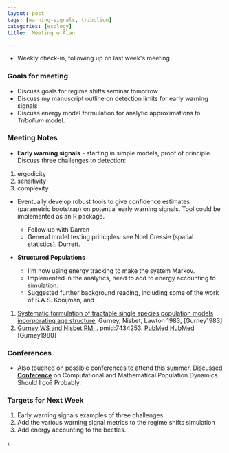 ```yaml
---
layout: post
tags: [warning-signals, tribolium]
categories: [ecology]
title:  Meeting w Alan

---
```







-   Weekly check-in, following up on last week's meeting.

### Goals for meeting

-   Discuss goals for regime shifts seminar tomorrow
-   Discuss my manuscript outline on detection limits for early warning
    signals
-   Discuss energy model formulation for analytic approximations to
    *Tribolium* model.

### Meeting Notes

-   **Early warning signals** - starting in simple models, proof of
    principle. Discuss three challenges to detection:

1.  ergodicity
2.  sensitivity
3.  complexity

-   Eventually develop robust tools to give confidence estimates
    (parametric bootstrap) on potential early warning signals. Tool
    could be implemented as an R package.
    -   Follow up with Darren
    -   General model testing principles: see Noel Cressie (spatial
        statistics). Durrett.

-   **Structured Populations**
    -   I'm now using energy tracking to make the system Markov.
    -   Implemented in the analytics, need to add to energy accounting
        to simulation.
    -   Suggested further background reading, including some of the work
        of S.A.S. Kooijman, and

1.  [Systematic formulation of tractable single species population
    models incorporating age
    structure](http://www.jstor.org/page/termsConfirm.jsp?redirectUri=/stable/pdfplus/4567.pdf "http://www.jstor.org/page/termsConfirm.jsp?redirectUri=/stable/pdfplus/4567.pdf"),
    Gurney, Nisbet, Lawton 1983, [Gurney1983]
2.  [Gurney WS and Nisbet RM.
    .](http://eutils.ncbi.nlm.nih.gov/entrez/eutils/elink.fcgi?cmd=prlinks&dbfrom=pubmed&retmode=ref&id=7434253 "View or buy article from publisher (if available)")
    pmid:7434253.
    [PubMed](http://eutils.ncbi.nlm.nih.gov/entrez/eutils/efetch.fcgi?db=pubmed&rettype=abstract&id=7434253 "PMID 7434253")
    [HubMed](http://www.hubmed.org/display.cgi?uids=7434253 "PMID 7434253")
    [Gurney1980]

### Conferences

-   Also touched on possible conferences to attend this summer.
    Discussed
    **[Conference](http://www.sm.u-bordeaux2.fr/CMPD3/index.html "http://www.sm.u-bordeaux2.fr/CMPD3/index.html")**
    on Computational and Mathematical Population Dynamics. Should I go?
    Probably.

### Targets for Next Week

1.  Early warning signals examples of three challenges
2.  Add the various warning signal metrics to the regime shifts
    simulation
3.  Add energy accounting to the beetles.

\

